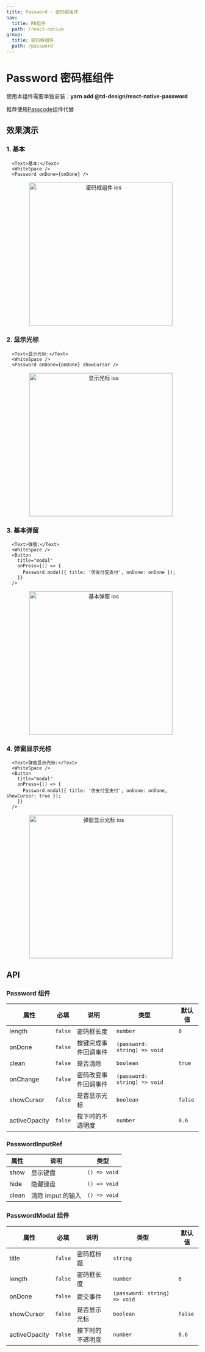 ```yaml
---
title: Password - 密码框组件
nav:
  title: RN组件
  path: /react-native
group:
  title: 密码框组件
  path: /password
---
```


# Password 密码框组件

使用本组件需要单独安装：**yarn add @td-design/react-native-password**

推荐使用[Passcode](feedback/passcode)组件代替

## 效果演示

### 1. 基本

```tsx | pure
  <Text>基本:</Text>
  <WhiteSpace />
  <Password onDone={onDone} />
```

<center>
  <figure>
    <img
      alt="密码框组件 ios"
      src="https://td-dev-public.oss-cn-hangzhou.aliyuncs.com/maoyes-app/1608963546617636014.gif"
      style="width: 375px; margin-right: 10px; border: 1px solid #ddd;"
    />
  </figure>
</center>

### 2. 显示光标

```tsx | pure
  <Text>显示光标:</Text>
  <WhiteSpace />
  <Password onDone={onDone} showCursor />
```

<center>
  <figure>
    <img
      alt="显示光标 ios"
      src="https://td-dev-public.oss-cn-hangzhou.aliyuncs.com/maoyes-app/1608963546603881375.gif"
      style="width: 375px; margin-right: 10px; border: 1px solid #ddd;"
    />
  </figure>
</center>

### 3. 基本弹窗

```tsx | pure
  <Text>弹窗:</Text>
  <WhiteSpace />
  <Button
    title="modal"
    onPress={() => {
      Password.modal({ title: '仿支付宝支付', onDone: onDone });
    }}
  />
```

<center>
  <figure>
    <img
      alt="基本弹窗 ios"
      src="https://td-dev-public.oss-cn-hangzhou.aliyuncs.com/maoyes-app/1608963546615332497.gif"
      style="width: 375px; margin-right: 10px; border: 1px solid #ddd;"
    />
  </figure>
</center>

### 4. 弹窗显示光标

```tsx | pure
  <Text>弹窗显示光标:</Text>
  <WhiteSpace />
  <Button
    title="modal"
    onPress={() => {
      Password.modal({ title: '仿支付宝支付', onDone: onDone, showCursor: true });
    }}
  />
```

<center>
  <figure>
    <img
      alt="弹窗显示光标 ios"
      src="https://td-dev-public.oss-cn-hangzhou.aliyuncs.com/maoyes-app/1608963548250977751.gif"
      style="width: 375px; margin-right: 10px; border: 1px solid #ddd;"
    />
  </figure>
</center>

## API

### Password 组件

| 属性          | 必填    | 说明                 | 类型                         | 默认值  |
| ------------- | ------- | -------------------- | ---------------------------- | ------- |
| length        | `false` | 密码框长度           | `number`                     | `6`     |
| onDone        | `false` | 按键完成事件回调事件 | `(password: string) => void` |         |
| clean         | `false` | 是否清除             | `boolean`                    | `true`  |
| onChange      | `false` | 密码改变事件回调事件 | `(password: string) => void` |         |
| showCursor    | `false` | 是否显示光标         | `boolean`                    | `false` |
| activeOpacity | `false` | 按下时的不透明度     | `number`                     | `0.6`   |

### PasswordInputRef

| 属性  | 说明              | 类型         |
| ----- | ----------------- | ------------ |
| show  | 显示键盘          | `() => void` |
| hide  | 隐藏键盘          | `() => void` |
| clean | 清除 imput 的输入 | `() => void` |

### PasswordModal 组件

| 属性          | 必填    | 说明             | 类型                         | 默认值  |
| ------------- | ------- | ---------------- | ---------------------------- | ------- |
| title         | `false` | 密码框标题       | `string`                     |         |
| length        | `false` | 密码框长度       | `number`                     | `6`     |
| onDone        | `false` | 提交事件         | `(password: string) => void` |         |
| showCursor    | `false` | 是否显示光标     | `boolean`                    | `false` |
| activeOpacity | `false` | 按下时的不透明度 | `number`                     | `0.6`   |
